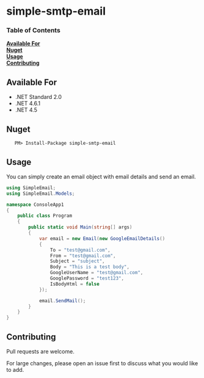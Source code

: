 # simple-smtp-email

### Table of Contents
**[Available For](#available-for)**<br>
**[Nuget](#nuget)**<br>
**[Usage](#usage)**<br>
**[Contributing](#contributing)**<br>

## Available For
- .NET Standard 2.0
- .NET 4.6.1
- .NET 4.5

## Nuget

 ```
    PM> Install-Package simple-smtp-email
```


## Usage

You can simply create an email object with email details and send an email. 

```csharp
using SimpleEmail;
using SimpleEmail.Models;

namespace ConsoleApp1
{
    public class Program
    {
        public static void Main(string[] args)
        {
            var email = new Email(new GoogleEmailDetails()
            {
                To = "test@gmail.com",
                From = "test@gmail.com",
                Subject = "subject",
                Body = "This is a test body",
                GoogleUserName = "test@gmail.com",
                GooglePassword = "test123",
                IsBodyHtml = false
            });

            email.SendMail();
        }
    }
}
```


## Contributing

Pull requests are welcome. 

For large changes, please open an issue first to discuss what you would like to add.
